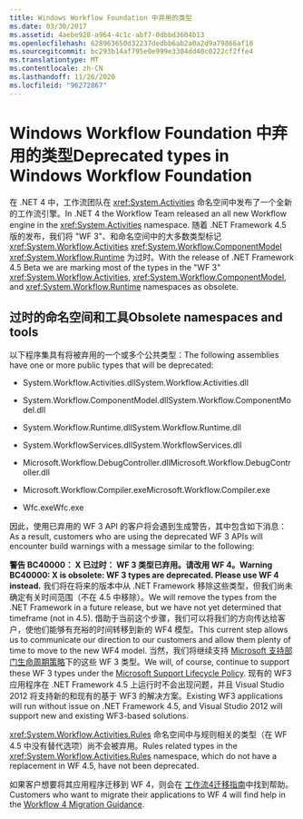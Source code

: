 ```yaml
---
title: Windows Workflow Foundation 中弃用的类型
ms.date: 03/30/2017
ms.assetid: 4aebe928-a964-4c1c-abf7-0dbbd3604b13
ms.openlocfilehash: 628963650d32237dedbb6ab2a0a2d9a79866af18
ms.sourcegitcommit: bc293b14af795e0e999e3304dd40c0222cf2ffe4
ms.translationtype: MT
ms.contentlocale: zh-CN
ms.lasthandoff: 11/26/2020
ms.locfileid: "96272867"
---
```

# <a name="deprecated-types-in-windows-workflow-foundation"></a><span data-ttu-id="e9b88-102">Windows Workflow Foundation 中弃用的类型</span><span class="sxs-lookup"><span data-stu-id="e9b88-102">Deprecated types in Windows Workflow Foundation</span></span>

<span data-ttu-id="e9b88-103">在 .NET 4 中，工作流团队在 <xref:System.Activities> 命名空间中发布了一个全新的工作流引擎。</span><span class="sxs-lookup"><span data-stu-id="e9b88-103">In .NET 4 the Workflow Team released an all new Workflow engine in the <xref:System.Activities> namespace.</span></span> <span data-ttu-id="e9b88-104">随着 .NET Framework 4.5 版的发布，我们将 "WF 3"、和命名空间中的大多数类型标记 <xref:System.Workflow.Activities> <xref:System.Workflow.ComponentModel>  <xref:System.Workflow.Runtime> 为过时。</span><span class="sxs-lookup"><span data-stu-id="e9b88-104">With the release of .NET Framework 4.5 Beta we are marking most of the types in the "WF 3" <xref:System.Workflow.Activities>, <xref:System.Workflow.ComponentModel>, and  <xref:System.Workflow.Runtime> namespaces as obsolete.</span></span>

## <a name="obsolete-namespaces-and-tools"></a><span data-ttu-id="e9b88-105">过时的命名空间和工具</span><span class="sxs-lookup"><span data-stu-id="e9b88-105">Obsolete namespaces and tools</span></span>

 <span data-ttu-id="e9b88-106">以下程序集具有将被弃用的一个或多个公共类型：</span><span class="sxs-lookup"><span data-stu-id="e9b88-106">The following assemblies have one or more public types that will be deprecated:</span></span>

- <span data-ttu-id="e9b88-107">System.Workflow.Activities.dll</span><span class="sxs-lookup"><span data-stu-id="e9b88-107">System.Workflow.Activities.dll</span></span>

- <span data-ttu-id="e9b88-108">System.Workflow.ComponentModel.dll</span><span class="sxs-lookup"><span data-stu-id="e9b88-108">System.Workflow.ComponentModel.dll</span></span>

- <span data-ttu-id="e9b88-109">System.Workflow.Runtime.dll</span><span class="sxs-lookup"><span data-stu-id="e9b88-109">System.Workflow.Runtime.dll</span></span>

- <span data-ttu-id="e9b88-110">System.WorkflowServices.dll</span><span class="sxs-lookup"><span data-stu-id="e9b88-110">System.WorkflowServices.dll</span></span>

- <span data-ttu-id="e9b88-111">Microsoft.Workflow.DebugController.dll</span><span class="sxs-lookup"><span data-stu-id="e9b88-111">Microsoft.Workflow.DebugController.dll</span></span>

- <span data-ttu-id="e9b88-112">Microsoft.Workflow.Compiler.exe</span><span class="sxs-lookup"><span data-stu-id="e9b88-112">Microsoft.Workflow.Compiler.exe</span></span>

- <span data-ttu-id="e9b88-113">Wfc.exe</span><span class="sxs-lookup"><span data-stu-id="e9b88-113">Wfc.exe</span></span>

 <span data-ttu-id="e9b88-114">因此，使用已弃用的 WF 3 API 的客户将会遇到生成警告，其中包含如下消息：</span><span class="sxs-lookup"><span data-stu-id="e9b88-114">As a result, customers who are using the deprecated WF 3 APIs will encounter build warnings with a message similar to the following:</span></span>

 <span data-ttu-id="e9b88-115">**警告 BC40000： X 已过时： WF 3 类型已弃用。请改用 WF 4。**</span><span class="sxs-lookup"><span data-stu-id="e9b88-115">**Warning BC40000: X is obsolete: WF 3 types are deprecated. Please use WF 4 instead.**</span></span> <span data-ttu-id="e9b88-116">我们将在将来的版本中从 .NET Framework 移除这些类型，但我们尚未确定有关时间范围（不在 4.5 中移除）。</span><span class="sxs-lookup"><span data-stu-id="e9b88-116">We will remove the types from the .NET Framework in a future release, but we have not yet determined that timeframe (not in 4.5).</span></span> <span data-ttu-id="e9b88-117">借助于当前这个步骤，我们可以将我们的方向传达给客户，使他们能够有充裕的时间转移到新的 WF4 模型。</span><span class="sxs-lookup"><span data-stu-id="e9b88-117">This current step allows us to communicate our direction to our customers and allow them plenty of time to move to the new WF4 model.</span></span> <span data-ttu-id="e9b88-118">当然，我们将继续支持 [Microsoft 支持部门生命周期策略](/lifecycle/)下的这些 WF 3 类型。</span><span class="sxs-lookup"><span data-stu-id="e9b88-118">We will, of course, continue to support these WF 3 types under the [Microsoft Support Lifecycle Policy](/lifecycle/).</span></span> <span data-ttu-id="e9b88-119">现有的 WF3 应用程序在 .NET Framework 4.5 上运行时不会出现问题，并且 Visual Studio 2012 将支持新的和现有的基于 WF3 的解决方案。</span><span class="sxs-lookup"><span data-stu-id="e9b88-119">Existing WF3 applications will run without issue on .NET Framework 4.5, and Visual Studio 2012 will support new and existing WF3-based solutions.</span></span>

 <span data-ttu-id="e9b88-120"><xref:System.Workflow.Activities.Rules> 命名空间中与规则相关的类型（在 WF 4.5 中没有替代选项）尚不会被弃用。</span><span class="sxs-lookup"><span data-stu-id="e9b88-120">Rules related types in the <xref:System.Workflow.Activities.Rules> namespace, which do not have a replacement in WF 4.5, have not been deprecated.</span></span>

 <span data-ttu-id="e9b88-121">如果客户想要将其应用程序迁移到 WF 4，则会在 [工作流4迁移指南](migration-guidance.md)中找到帮助。</span><span class="sxs-lookup"><span data-stu-id="e9b88-121">Customers who want to migrate their applications to WF 4 will find help in the [Workflow 4 Migration Guidance](migration-guidance.md).</span></span>

